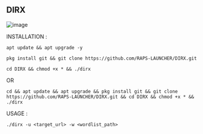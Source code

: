 ## DIRX

![image](https://github.com/RAPS-LAUNCHER/DIRX/assets/143559207/a8027f4f-fa1c-4d57-b36a-05eb36c467ac)

INSTALLATION : 

```
apt update && apt upgrade -y
```

```
pkg install git && git clone https://github.com/RAPS-LAUNCHER/DIRX.git

```
```
cd DIRX && chmod +x * && ./dirx
```
OR 
```
cd && apt update && apt upgrade && pkg install git && git clone https://github.com/RAPS-LAUNCHER/DIRX.git && cd DIRX && chmod +x * && ./dirx
```

USAGE : 

```
./dirx -u <target_url> -w <wordlist_path>
```
